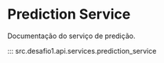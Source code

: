 # Prediction Service

Documentação do serviço de predição.

::: src.desafio1.api.services.prediction_service
